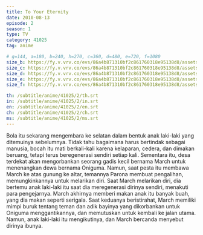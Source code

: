 ```yaml
---
title: To Your Eternity
date: 2010-08-13
episode: 2
season: 1
type: TV
category: 41025
tag: anime

# g=144, a=180, b=240, h=270, c=360, d=480, e=720, f=1080
size_b: https://fy.v.vrv.co/evs/86a4b871310bf2c861760318e95138d8/assets/fa81d2e83f057e7d3620692bf6d75d0f_4034102.mp4
size_c: https://fy.v.vrv.co/evs/86a4b871310bf2c861760318e95138d8/assets/fa81d2e83f057e7d3620692bf6d75d0f_4034101.mp4
size_d: https://fy.v.vrv.co/evs/86a4b871310bf2c861760318e95138d8/assets/fa81d2e83f057e7d3620692bf6d75d0f_4034103.mp4
size_e: https://fy.v.vrv.co/evs/86a4b871310bf2c861760318e95138d8/assets/fa81d2e83f057e7d3620692bf6d75d0f_4034104.mp4
size_f: https://fy.v.vrv.co/evs/86a4b871310bf2c861760318e95138d8/assets/fa81d2e83f057e7d3620692bf6d75d0f_4034105.mp4

th: /subtitle/anime/41025/2/th.srt
in: /subtitle/anime/41025/2/in.srt
en: /subtitle/anime/41025/2/en.srt
ch: /subtitle/anime/41025/2/ch.srt
ms: /subtitle/anime/41025/2/ms.srt
---
```

Bola itu sekarang mengembara ke selatan dalam bentuk anak laki-laki yang ditemuinya sebelumnya. Tidak tahu bagaimana harus bertindak sebagai manusia, bocah itu mati berkali-kali karena kelaparan, cedera, dan dimakan beruang, tetapi terus beregenerasi sendiri setiap kali. Sementara itu, desa terdekat akan mengorbankan seorang gadis kecil bernama March untuk menenangkan dewa bernama Oniguma. Namun, saat pesta itu membawa March ke atas gunung ke altar, temannya Parona membuat pengalihan, memungkinkannya untuk melarikan diri. Saat March melarikan diri, dia bertemu anak laki-laki itu saat dia meregenerasi dirinya sendiri, menakuti para pengejarnya. March akhirnya memberi makan anak itu banyak buah, yang dia makan seperti serigala. Saat keduanya beristirahat, March memiliki mimpi buruk tentang teman dan adik bayinya yang dikorbankan untuk Oniguma menggantikannya, dan memutuskan untuk kembali ke jalan utama. Namun, anak laki-laki itu mengikutinya, dan March bercanda menyebut dirinya ibunya.
